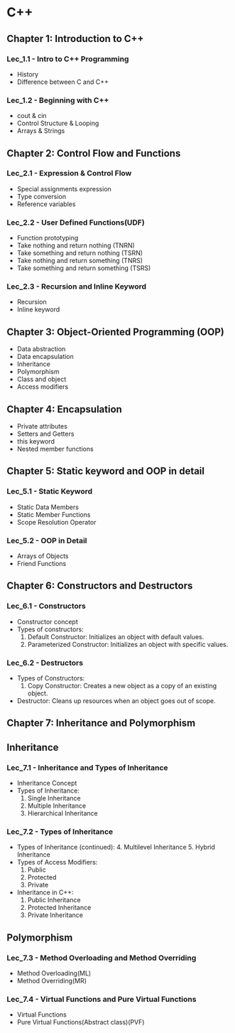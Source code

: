 # C++

## Chapter 1: Introduction to C++

### Lec_1.1 - Intro to C++ Programming

- History
- Difference between C and C++

### Lec_1.2 - Beginning with C++

- cout & cin
- Control Structure & Looping
- Arrays & Strings

## Chapter 2: Control Flow and Functions

### Lec_2.1 - Expression & Control Flow

- Special assignments expression
- Type conversion
- Reference variables

### Lec_2.2 - User Defined Functions(UDF)

- Function prototyping
- Take nothing and return nothing (TNRN)
- Take something and return nothing (TSRN)
- Take nothing and return something (TNRS)
- Take something and return something (TSRS)

### Lec_2.3 - Recursion and Inline Keyword

- Recursion
- Inline keyword

## Chapter 3: Object-Oriented Programming (OOP)

- Data abstraction
- Data encapsulation
- Inheritance
- Polymorphism
- Class and object
- Access modifiers

## Chapter 4: Encapsulation

- Private attributes
- Setters and Getters
- this keyword
- Nested member functions

## Chapter 5: Static keyword and OOP in detail

### Lec_5.1 - Static Keyword

- Static Data Members
- Static Member Functions
- Scope Resolution Operator

### Lec_5.2 - OOP in Detail

- Arrays of Objects
- Friend Functions

## Chapter 6: Constructors and Destructors

### Lec_6.1 - Constructors

- Constructor concept
- Types of constructors:
  1. Default Constructor: Initializes
     an object with default values.
  2. Parameterized Constructor:
     Initializes an object with specific
     values.

### Lec_6.2 - Destructors

- Types of Constructors:
  1. Copy Constructor: Creates a new
     object as a copy of an existing
     object.
- Destructor: Cleans up resources
  when an object goes out of scope.

## Chapter 7: Inheritance and Polymorphism

## Inheritance

### Lec_7.1 - Inheritance and Types of Inheritance

- Inheritance Concept
- Types of Inheritance:
  1. Single Inheritance
  2. Multiple Inheritance
  3. Hierarchical Inheritance

### Lec_7.2 - Types of Inheritance

- Types of Inheritance (continued): 4. Multilevel Inheritance 5. Hybrid Inheritance
- Types of Access Modifiers:
  1. Public
  2. Protected
  3. Private
- Inheritance in C++:
  1. Public Inheritance
  2. Protected Inheritance
  3. Private Inheritance

## Polymorphism

### Lec_7.3 - Method Overloading and Method Overriding

- Method Overloading(ML)
- Method Overriding(MR)

### Lec_7.4 - Virtual Functions and Pure Virtual Functions
- Virtual Functions
- Pure Virtual Functions(Abstract class)(PVF)
